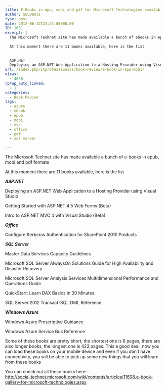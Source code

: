 ```yaml
---
title: E-Books in epu, mobi and pdf for Microsoft Technologies available for download
author: SQLDenis
type: post
date: 2012-06-12T23:23:00+00:00
ID: 1651
excerpt: |
  The Microsoft Technet site has made available a bunch of ebooks in epub, mobi and pdf formats
  
  At this moment there are 11 books available, here is the list 
  
  
  ASP.NET	
  Deploying an ASP.NET Web Application to a Hosting Provider using Visual Studio&hellip;
url: /index.php/itprofessionals/book-review/e-book-in-epu-mobi/
views:
  - 4630
rp4wp_auto_linked:
  - 1
categories:
  - Book Review
tags:
  - azure
  - ebook
  - epub
  - mobi
  - mvc
  - office
  - pdf
  - sql server

---
```

The Microsoft Technet site has made available a bunch of e-books in epub, mobi and pdf formats

At this moment there are 11 books available, here is the list 

**_ASP.NET_**
  
Deploying an ASP.NET Web Application to a Hosting Provider using Visual Studio
  
Getting Started with ASP.NET 4.5 Web Forms (Beta)
  
Intro to ASP.NET MVC 4 with Visual Studio (Beta)

_**Office**_
  
Configure Kerberos Authentication for SharePoint 2010 Products

_**SQL Server**_
  
Master Data Services Capacity Guidelines
  
Microsoft SQL Server AlwaysOn Solutions Guide for High Availability and Disaster Recovery
  
Microsoft SQL Server Analysis Services Multidimensional Performance and Operations Guide
  
QuickStart: Learn DAX Basics in 30 Minutes
  
SQL Server 2012 Transact-SQL DML Reference

**_Windows Azure_**
  
Windows Azure Prescriptive Guidance
  
Windows Azure Service Bus Reference

Some of these books are pretty short, the shortest one is 6 pages, there are also longer books, the longest one is 422 pages. This a good deal, now you can load these books on your mobile device and even if you don&#8217;t have connectivity, you will be able to pick up some new things that you will learn from these books

You can check out all these books here: http://social.technet.microsoft.com/wiki/contents/articles/11608.e-book-gallery-for-microsoft-technologies.aspx